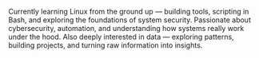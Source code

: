 
Currently learning Linux from the ground up — building tools, scripting in Bash, and exploring the foundations of system security. Passionate about cybersecurity, automation, and understanding how systems really work under the hood. Also deeply interested in data — exploring patterns, building projects, and turning raw information into insights.

